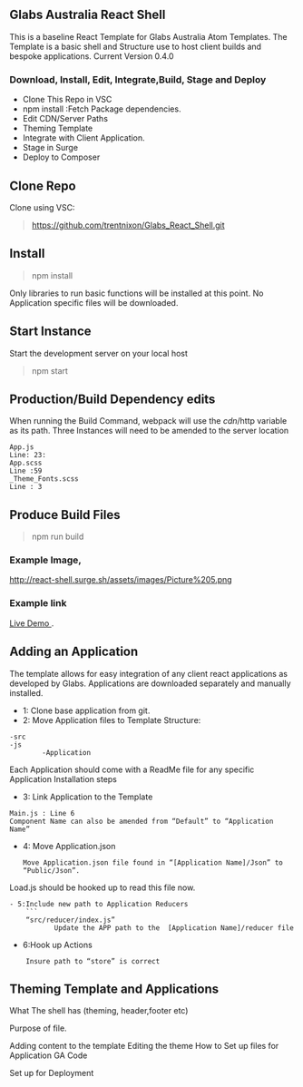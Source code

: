 ## Glabs Australia React Shell

This is a baseline React Template for Glabs Australia Atom Templates.
The Template is a basic shell and Structure use to host client builds and bespoke applications.
Current Version 0.4.0

### Download, Install, Edit, Integrate,Build, Stage and  Deploy

- Clone This Repo in VSC
- npm install :Fetch Package dependencies.
- Edit CDN/Server Paths
- Theming Template
- Integrate with Client Application.
- Stage in Surge
- Deploy to Composer

## Clone Repo

Clone using VSC:
> https://github.com/trentnixon/Glabs_React_Shell.git

 ## Install
> npm install

Only libraries to run basic functions will be installed at this point. No Application specific files will be downloaded.






 ## Start Instance

Start the development server on your local host

 > npm start


## Production/Build Dependency edits

When running the Build Command, webpack will use the $cdn/$http variable as its path. Three Instances will need to be amended to the server location
```
App.js
Line: 23:
App.scss
Line :59
_Theme_Fonts.scss
Line : 3
```
## Produce Build Files
 > npm run build

### Example Image,
http://react-shell.surge.sh/assets/images/Picture%205.png
### Example link
[Live Demo ](http://react-shell.surge.sh/).





## Adding an Application

The template allows for easy integration of any client react applications as developed by Glabs. Applications are downloaded separately and manually installed.
- 1: Clone base application from git.
- 2: Move Application files to Template Structure:
```
-src
-js
		-Application
```
Each Application should come with a ReadMe file for any specific Application Installation steps

- 3: Link Application to the Template
```
Main.js : Line 6
Component Name can also be amended from “Default” to “Application Name”
```
- 4: Move Application.json
	```
	Move Application.json file found in “[Application Name]/Json” to “Public/Json”. 
Load.js should be hooked up to read this file now.
```
- 5:Include new path to Application Reducers
	```
	“src/reducer/index.js” 
           Update the APP path to the  [Application Name]/reducer file
```
- 6:Hook up Actions
```
	Insure path to “store” is correct
```







## Theming Template and Applications
What The shell has (theming, header,footer etc)





Purpose of file.



Adding content to the template
Editing the theme
How to Set up files for Application
GA Code





Set up for Deployment






